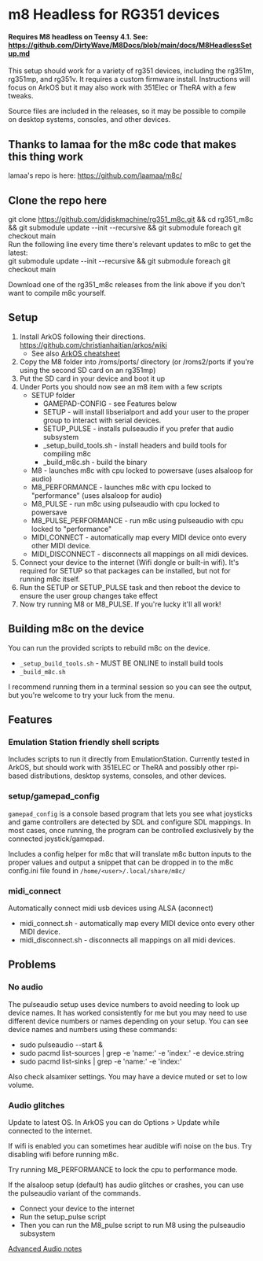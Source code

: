 # m8 Headless for RG351 devices

#### Requires M8 headless on Teensy 4.1.  See: https://github.com/DirtyWave/M8Docs/blob/main/docs/M8HeadlessSetup.md

This setup should work for a variety of rg351 devices, including the rg351m, rg351mp, and rg351v. It requires a custom firmware install. Instructions will focus on ArkOS but it may also work with 351Elec or TheRA with a few tweaks.

Source files are included in the releases, so it may be possible to compile on desktop systems, consoles, and other devices.

## Thanks to lamaa for the m8c code that makes this thing work ##
lamaa's repo is here: https://github.com/laamaa/m8c/

## Clone the repo here

git clone https://github.com/djdiskmachine/rg351_m8c.git && cd rg351_m8c && git submodule update --init --recursive && git submodule foreach git checkout main  
Run the following line every time there's relevant updates to m8c to get the latest:  
git submodule update --init --recursive && git submodule foreach git checkout main

Download one of the rg351_m8c releases from the link above if you don't want to compile m8c yourself.

## Setup

1. Install ArkOS following their directions. https://github.com/christianhaitian/arkos/wiki
    - See also [ArkOS cheatsheet](https://github.com/jasonporritt/rg351_m8c/blob/master/ArkOS_cheatsheet.md)
2. Copy the M8 folder into /roms/ports/ directory (or /roms2/ports if you're using the second SD card on an rg351mp)
3. Put the SD card in your device and boot it up
4. Under Ports you should now see an m8 item with a few scripts
    - SETUP folder
      - GAMEPAD-CONFIG -  see Features below 
      - SETUP - will install libserialport and add your user to the proper group to interact with serial devices.
      - SETUP_PULSE - installs pulseaudio if you prefer that audio subsystem
      - _setup_build_tools.sh - install headers and build tools for compiling m8c
      - _build_m8c.sh - build the binary
    - M8 - launches m8c with cpu locked to powersave (uses alsaloop for audio) 
    - M8_PERFORMANCE - launches m8c with cpu locked to "performance" (uses alsaloop for audio) 
    - M8_PULSE - run m8c using pulseaudio with cpu locked to powersave
    - M8_PULSE_PERFORMANCE - run m8c using pulseaudio with cpu locked to "performance"
    - MIDI_CONNECT - automatically map every MIDI device onto every other MIDI device. 
    - MIDI_DISCONNECT - disconnects all mappings on all midi devices. 
5. Connect your device to the internet (Wifi dongle or built-in wifi). It's required for SETUP so that packages can be installed, but not for running m8c itself.
6. Run the SETUP or SETUP_PULSE task and then reboot the device to ensure the user group changes take effect
7. Now try running M8 or M8_PULSE. If you're lucky it'll all work!

## Building m8c on the device

You can run the provided scripts to rebuild m8c on the device.

- `_setup_build_tools.sh` - MUST BE ONLINE to install build tools
- `_build_m8c.sh` 

I recommend running them in a terminal session so you can see the output, but you're welcome to try your luck from the menu.

## Features
### Emulation Station friendly shell scripts
Includes scripts to run it directly from EmulationStation. 
Currently tested in ArkOS, but should work with 351ELEC or TheRA and 
possibly other rpi-based distributions, desktop systems, consoles, and other devices.

### setup/gamepad_config
`gamepad_config` is a console based program that lets you see what joysticks 
and game controllers are detected by SDL and configure SDL mappings. 
In most cases, once running, the program can be controlled exclusively by the
connected joystick/gamepad.

Includes a config helper for m8c that will translate m8c
button inputs to the proper values and output a snippet that can be dropped 
in to the m8c config.ini file found in `/home/<user>/.local/share/m8c/`

### midi_connect
Automatically connect midi usb devices using ALSA (aconnect)
- midi_connect.sh - automatically map every MIDI device onto every other MIDI device.
- midi_disconnect.sh - disconnects all mappings on all midi devices.

## Problems

### No audio

The pulseaudio setup uses device numbers to avoid needing to look up device names. It has worked consistently for me but you may need to use different device numbers or names depending on your setup. You can see device names and numbers using these commands:

- sudo pulseaudio --start &
- sudo pacmd list-sources | grep -e 'name:' -e 'index:' -e device.string
- sudo pacmd list-sinks | grep -e 'name:' -e 'index:'

Also check alsamixer settings. You may have a device muted or set to low volume.

### Audio glitches

Update to latest OS. In ArkOS you can do Options > Update while connected to the internet.

If wifi is enabled you can sometimes hear audible wifi noise on the bus. Try disabling wifi before running m8c.

Try running M8_PERFORMANCE to lock the cpu to performance mode.

If the alsaloop setup (default) has audio glitches or crashes, you can use the pulseaudio variant of the commands.

- Connect your device to the internet
- Run the setup_pulse script
- Then you can run the M8_pulse script to run M8 using the pulseaudio subsystem

[Advanced Audio notes](https://github.com/jasonporritt/rg351_m8c/blob/master/advanced_audio.md)
